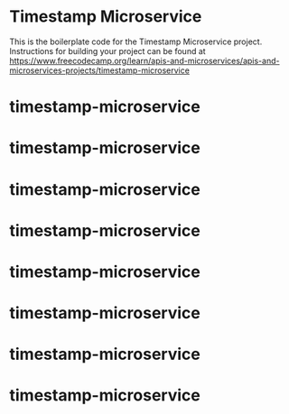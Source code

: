 # Timestamp Microservice

This is the boilerplate code for the Timestamp Microservice project. Instructions for building your project can be found at https://www.freecodecamp.org/learn/apis-and-microservices/apis-and-microservices-projects/timestamp-microservice
# timestamp-microservice
# timestamp-microservice
# timestamp-microservice
# timestamp-microservice
# timestamp-microservice
# timestamp-microservice
# timestamp-microservice
# timestamp-microservice
